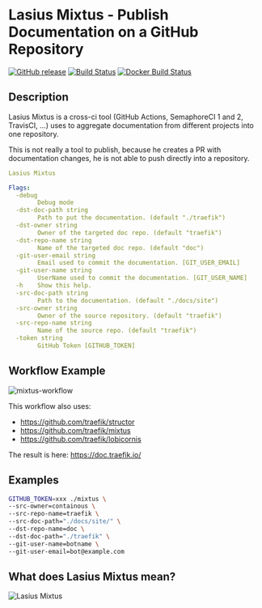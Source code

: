 # Lasius Mixtus - Publish Documentation on a GitHub Repository

[![GitHub release](https://img.shields.io/github/release/traefik/mixtus.svg)](https://github.com/traefik/mixtus/releases/latest)
[![Build Status](https://github.com/traefik/mixtus/workflows/Main/badge.svg?branch=master)](https://github.com/traefik/mixtus/actions)
[![Docker Build Status](https://img.shields.io/docker/cloud/build/traefik/mixtus.svg)](https://hub.docker.com/r/traefik/mixtus/builds/)

## Description

Lasius Mixtus is a cross-ci tool (GitHub Actions, SemaphoreCI 1 and 2, TravisCI, ...) uses to aggregate documentation from different projects into one repository.

This is not really a tool to publish, because he creates a PR with documentation changes, he is not able to push directly into a repository.

```yml
Lasius Mixtus

Flags:
  -debug
        Debug mode
  -dst-doc-path string
        Path to put the documentation. (default "./traefik")
  -dst-owner string
        Owner of the targeted doc repo. (default "traefik")
  -dst-repo-name string
        Name of the targeted doc repo. (default "doc")
  -git-user-email string
        Email used to commit the documentation. [GIT_USER_EMAIL]
  -git-user-name string
        UserName used to commit the documentation. [GIT_USER_NAME]
  -h    Show this help.
  -src-doc-path string
        Path to the documentation. (default "./docs/site")
  -src-owner string
        Owner of the source repository. (default "traefik")
  -src-repo-name string
        Name of the source repo. (default "traefik")
  -token string
        GitHub Token [GITHUB_TOKEN]
```

## Workflow Example

![mixtus-workflow](https://user-images.githubusercontent.com/5674651/110240947-993cb000-7f4e-11eb-9b23-ce429cfdebf1.png)

This workflow also uses:

- https://github.com/traefik/structor
- https://github.com/traefik/mixtus
- https://github.com/traefik/lobicornis

The result is here: https://doc.traefik.io/

## Examples

```bash
GITHUB_TOKEN=xxx ./mixtus \
--src-owner=containous \
--src-repo-name=traefik \
--src-doc-path="./docs/site/" \
--dst-repo-name=doc \
--dst-doc-path="./traefik" \
--git-user-name=botname \
--git-user-email=bot@example.com
```

## What does Lasius Mixtus mean?

![Lasius Mixtus](https://antwiki.org/wiki/images/0/00/Lasius_mixtus_casent0172710_head_1.jpg)

